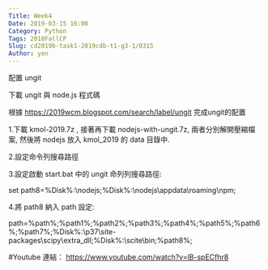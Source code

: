 ```yaml
---
Title: Week4
Date: 2019-03-15 16:00
Category: Python
Tags: 2018FallCP
Slug: cd2019b-task1-2019cdb-t1-g3-1/0315
Author: yen
---
```

配置 ungit

下載 ungit 與 node.js 程式碼

<!-- PELICAN_END_SUMMARY -->

根據 https://2019wcm.blogspot.com/search/label/ungit 完成ungit的配置

1.下載  kmol-2019.7z , 接著再下載 nodejs-with-ungit.7z, 兩者分別解開壓縮檔案, 然後將 nodejs 放入 kmol_2019 的 data 目錄中.

2.設定命令列搜尋路徑

3.設定啟動 start.bat 中的 ungit 命列列搜尋路徑:

set path8=%Disk%:\nodejs;%Disk%:\nodejs\appdata\roaming\npm;

4.將 path8 納入 path 設定:

path=%path%;%path1%;%path2%;%path3%;%path4%;%path5%;%path6%;%path7%;%Disk%:\p37\site-packages\scipy\extra_dll;%Disk%:\scite\bin;%path8%;

#Youtube 連結： https://www.youtube.com/watch?v=lB-spECfhr8 

